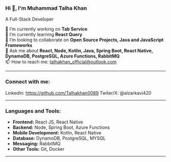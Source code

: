 ### Hi 👋, I'm Muhammad Talha Khan
A Full-Stack Developer

🔭 I’m currently working on **Tab Service**  
🌱 I’m currently learning **React Query**  
👯 I’m looking to collaborate on **Open Source Projects, Java and JavaScript Frameworks**  
💬 Ask me about **React, Node, Kotlin, Java, Spring Boot, React Native, DynamoDB, PostgreSQL, Azure Functions, RabbitMQ**  
📫 How to reach me: talhakhan_official@outlook.com

---

### Connect with me:
LinkedIn: https://github.com/Talhakhan0089
Twiter/X: @alzarkavi420  

---

### Languages and Tools:
- **Frontend:** React JS, React Native  
- **Backend:** Node, Spring Boot, Azure Functions  
- **Mobile Development:** Kotlin, React Native  
- **Database:** DynamoDB, PostgreSQL, MYSQL  
- **Messaging:** RabbitMQ  
- **Other Tools:** Git, Docker

---

